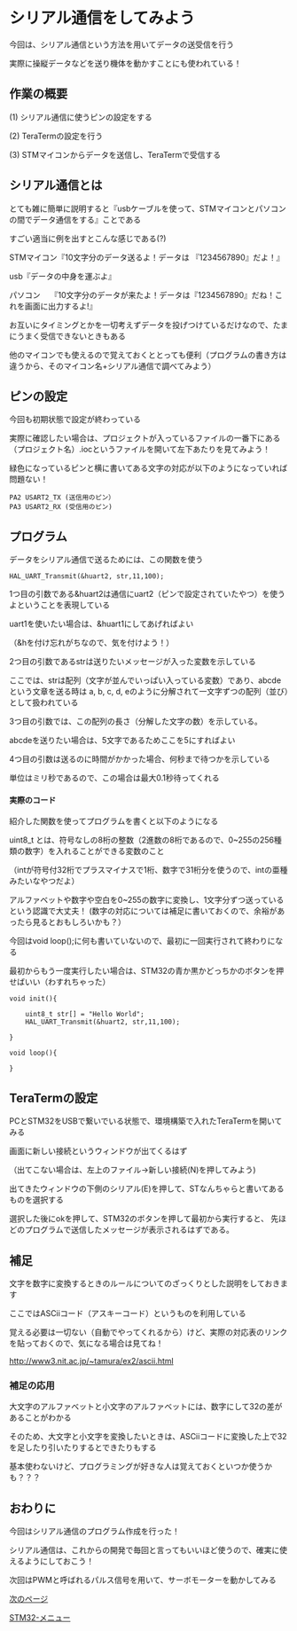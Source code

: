 
# シリアル通信をしてみよう

今回は、シリアル通信という方法を用いてデータの送受信を行う

実際に操縦データなどを送り機体を動かすことにも使われている！

## 作業の概要

(1) シリアル通信に使うピンの設定をする

(2) TeraTermの設定を行う

(3) STMマイコンからデータを送信し、TeraTermで受信する

## シリアル通信とは

とても雑に簡単に説明すると『usbケーブルを使って、STMマイコンとパソコンの間でデータ通信をする』ことである

すごい適当に例を出すとこんな感じである(?)

STMマイコン『10文字分のデータ送るよ！データは 『1234567890』だよ！』

usb『データの中身を運ぶよ』

パソコン　 『10文字分のデータが来たよ！データは『1234567890』だね！これを画面に出力するよ!』

お互いにタイミングとかを一切考えずデータを投げつけているだけなので、たまにうまく受信できないときもある

他のマイコンでも使えるので覚えておくととっても便利（プログラムの書き方は違うから、そのマイコン名+シリアル通信で調べてみよう）

## ピンの設定

今回も初期状態で設定が終わっている

実際に確認したい場合は、プロジェクトが入っているファイルの一番下にある
（プロジェクト名）.iocというファイルを開いて左下あたりを見てみよう！

緑色になっているピンと横に書いてある文字の対応が以下のようになっていれば問題ない！

```
PA2 USART2_TX (送信用のピン）
PA3 USART2_RX (受信用のピン)
```

## プログラム

データをシリアル通信で送るためには、この関数を使う

```
HAL_UART_Transmit(&huart2, str,11,100);
```
1つ目の引数である&huart2は通信にuart2（ピンで設定されていたやつ）を使うよということを表現している

uart1を使いたい場合は、&huart1にしてあげればよい

（&hを付け忘れがちなので、気を付けよう！）

2つ目の引数であるstrは送りたいメッセージが入った変数を示している

ここでは、strは配列（文字が並んでいっぱい入っている変数）であり、abcdeという文章を送る時は
a, b, c, d, eのように分解されて一文字ずつの配列（並び）として扱われている

3つ目の引数では、この配列の長さ（分解した文字の数）を示している。

abcdeを送りたい場合は、5文字であるためここを5にすればよい

4つ目の引数は送るのに時間がかかった場合、何秒まで待つかを示している

単位はミリ秒であるので、この場合は最大0.1秒待ってくれる

#### 実際のコード

紹介した関数を使ってプログラムを書くと以下のようになる

uint8_t とは、符号なしの8桁の整数（2進数の8桁であるので、0~255の256種類の数字）を入れることができる変数のこと

（intが符号付32桁でプラスマイナスで1桁、数字で31桁分を使うので、intの亜種みたいなやつだよ）

アルファベットや数字や空白を0~255の数字に変換し、1文字分ずつ送っているという認識で大丈夫！
(数字の対応については補足に書いておくので、余裕があったら見るとおもしろいかも？）

今回はvoid loop();に何も書いていないので、最初に一回実行されて終わりになる

最初からもう一度実行したい場合は、STM32の青か黒かどっちかのボタンを押せばいい（わすれちゃった）

```
void init(){

	uint8_t str[] = "Hello World";
	HAL_UART_Transmit(&huart2, str,11,100);

}

void loop(){
  
}
```

## TeraTermの設定

PCとSTM32をUSBで繋いでいる状態で、環境構築で入れたTeraTermを開いてみる

画面に新しい接続というウィンドウが出てくるはず

（出てこない場合は、左上のファイル→新しい接続(N)を押してみよう)

出てきたウィンドウの下側のシリアル(E)を押して、STなんちゃらと書いてあるものを選択する

選択した後にokを押して、STM32のボタンを押して最初から実行すると、
先ほどのプログラムで送信したメッセージが表示されるはずである。

## 補足

文字を数字に変換するときのルールについてのざっくりとした説明をしておきます

ここではASCiiコード（アスキーコード）というものを利用している

覚える必要は一切ない（自動でやってくれるから）けど、実際の対応表のリンクを貼っておくので、気になる場合は見てね！

http://www3.nit.ac.jp/~tamura/ex2/ascii.html

### 補足の応用

大文字のアルファベットと小文字のアルファベットには、数字にして32の差があることがわかる

そのため、大文字と小文字を変換したいときは、ASCiiコードに変換した上で32を足したり引いたりするとできたりもする

基本使わないけど、プログラミングが好きな人は覚えておくといつか使うかも？？？

## おわりに

今回はシリアル通信のプログラム作成を行った！

シリアル通信は、これからの開発で毎回と言ってもいいほど使うので、確実に使えるようにしておこう！

次回はPWMと呼ばれるパルス信号を用いて、サーボモーターを動かしてみる

[次のページ](13_サーボモーター)

[STM32-メニュー](index.md)
